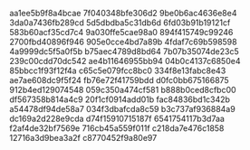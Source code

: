 aa1ee5b9f8a4bcae
7f040348bfe306d2
9be0b6ac4636e8e4
3da0a7436fb289cd
5d5dbdba5c31db6d
6fd03b91b19121cf
583b60acf35cd7c4
9a030ffe5cae98a0
894f415749c99246
2700fbd40896f946
905e0cce4bd7a89b
4fdaf7c69b598598
4a9999dc5f5a0f5b
b75aec4789d8bd64
7b07b35074de23c5
239c00cdd70dc542
ae4b11646955bb94
04b0c4137c6850e4
85bbcc1f93f12f4a
c65c5e079fcc8bc0
334f8e13fabc8e43
ae7ae608dc9f5f24
fb76e72f41759bdd
d0fc0bb675166875
912b4ed129074548
059c350a474cf581
b888b0ced8cfbc00
df567358b814a4c9
20f1cf0914add01b
fac84836bd1c342b
a54478df94de58a7
034f3dbafcda8c59
b3c737af936884a9
dc169a2d228e9cda
d74f15910715187f
6541754117b3d7aa
f2af4de32bf7569e
716cb45a559f011f
c218da7e476c1858
12716a3d9bea3a2f
c8770452f9a80e97
